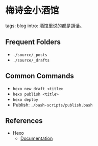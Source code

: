 # 梅诗金小酒馆

tags: blog
intro: 酒馆里说的都是胡话。

## Frequent Folders

- `./source/_posts`
- `./source/_drafts`

## Common Commands

- `hexo new draft <title>`
- `hexo publish <title>`
- `hexo deploy`
- Publish: `./bash-scripts/publish.bash`

## References

- Hexo
    - [Documentation](https://hexo.io/docs/)
